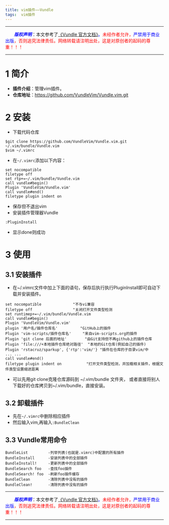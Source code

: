 ```yaml
---
title: vim插件——Vundle 
tags:  vim插件
---
```


------

&emsp;&emsp;<font color=blue>**_版权声明_**</font>：本文参考了<font color=blue>[《Vundle 官方文档》](https://github.com/VundleVim/Vundle.vim.git "点击跳转")。</font><font color=red>未经作者允许，<font color=blue>严禁用于商业出版</font>，否则追究法律责任。网络转载请注明出处，这是对原创者的起码的尊重！！！</font>

------

<style>table{word-break:initial;}</style>



# 1 简介
* **插件介绍**：管理vim插件。
* **仓库地址**：<https://github.com/VundleVim/Vundle.vim.git>

# 2 安装

* 下载代码仓库
```
$git clone https://github.com/VundleVim/Vundle.vim.git ~/.vim/bundle/Vundle.vim
$vim ~/.vimrc
```
* 在`~/.vimrc`添加以下内容：
```
set nocompatible 
filetype off 
set rtp+=~/.vim/bundle/Vundle.vim 
call vundle#begin() 
Plugin 'VundleVim/Vundle.vim'
call vundle#end() 
filetype plugin indent on 
```
* 保存但不退出vim
* 安装插件管理器Vundle
```
:PluginInstall
```
* 显示done则成功

# 3 使用
## 3.1 安装插件
 * 在~/.vimrc文件中加上下面的语句，保存后执行执行PluginInstall即可自动下载并安装插件。
```vim-scripts
set nocompatible              "不与vi兼容
filetype off                  "关闭打开文件类型检测
set runtimep+=~/.vim/bundle/Vundle.vim 
call vundle#begin() 
Plugin 'VundleVim/Vundle.vim'
plugin '用户名/插件仓库名'          "GitHub上的插件
Plugin 'vim-scripts/插件仓库名'     "来自vim-scripts.org的插件
Plugin 'git clone 后面的地址'        "由Git支持但不再github上的插件仓库
Plugin 'file:///+本地插件仓库绝对路径'  "本地的Git仓库(例如自己的插件)
Plugin 'rstacruz/sparkup', {'rtp':'vim/'} "插件在仓库的子目录vim/中
... ...
call vundle#end() 
filetype plugin indent on           "打开文件类型检测，并加载相关插件，根据文件类型设置缩进距离
```
* 可以先用git clone克隆仓库源码到 ~/.vim/bundle 文件夹， 或者直接将别人下载好的仓库拷贝到~/.vim/bundle，直接安装。

## 3.2 卸载插件
* 先在`~/.vimrc`中删除相应插件
* 然后输入vim,再输入`:BundleClean`

## 3.3 Vundle常用命令
```
BundleList         -列举列表(也就是.vimrc)中配置的所有插件  
BundleInstall      -安装列表中的全部插件  
BundleInstall!     -更新列表中的全部插件  
BundleSearch foo   -查找foo插件  
BundleSearch! foo  -刷新foo插件缓存  
BundleClean        -清除列表中没有的插件  
BundleClean!       -清除列表中没有的插件
```


------

&emsp;&emsp;<font color=blue>**_版权声明_**</font>：本文参考了<font color=blue>[《Vundle 官方文档》](https://github.com/VundleVim/Vundle.vim.git "点击跳转")。</font><font color=red>未经作者允许，<font color=blue>严禁用于商业出版</font>，否则追究法律责任。网络转载请注明出处，这是对原创者的起码的尊重！！！</font>

------
